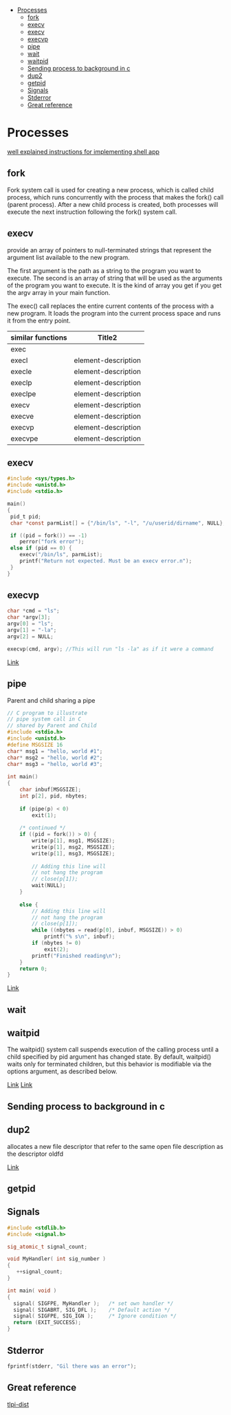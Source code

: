 <!--ts-->
   * [Processes](#processes)
      * [fork](#fork)
      * [execv](#execv)
      * [execv](#execv-1)
      * [execvp](#execvp)
      * [pipe](#pipe)
      * [wait](#wait)
      * [waitpid](#waitpid)
      * [Sending process to background in c](#sending-process-to-background-in-c)
      * [dup2](#dup2)
      * [getpid](#getpid)
      * [Signals](#signals)
      * [Stderror](#stderror)
      * [Great reference](#great-reference)

<!-- Added by: gil_diy, at: Fri 08 Apr 2022 17:17:31 IDT -->

<!--te-->
# Processes

[well explained instructions for implementing shell app](https://cs.brown.edu/courses/cs033/docs/proj/shell2.pdf)

## fork
Fork system call is used for creating a new process, which is called child process, which runs concurrently with the process that makes the fork() call (parent process). After a new child process is created, both processes will execute the next instruction following the fork() system call.

## execv

provide an array of pointers to null-terminated strings that represent the argument list available to the new program.

The first argument is the path as a string to the program you want to execute. The second is an array of string that will be used as the arguments of the program you want to execute. It is the kind of array you get if you get the argv array in your main function.


The exec() call replaces the entire current contents of the process with a new program. It loads the program into the current process space and runs it from the entry point.

similar functions | Title2
------------|-----
 exec |
 execl | element-description
 execle | element-description
 execlp | element-description
 execlpe | element-description
 execv | element-description
 execve | element-description
 execvp | element-description
 execvpe | element-description

## execv

```c
#include <sys/types.h>
#include <unistd.h>
#include <stdio.h>

main()
{
 pid_t pid;
 char *const parmList[] = {"/bin/ls", "-l", "/u/userid/dirname", NULL};

 if ((pid = fork()) == -1)
    perror("fork error");
 else if (pid == 0) {
    execv("/bin/ls", parmList);
    printf("Return not expected. Must be an execv error.n");
 }
}
```

## execvp
```c
char *cmd = "ls";
char *argv[3];
argv[0] = "ls";
argv[1] = "-la";
argv[2] = NULL;

execvp(cmd, argv); //This will run "ls -la" as if it were a command
```


[Link](http://www.cs.ecu.edu/karl/4630/sum01/example1.html)
## pipe

Parent and child sharing a pipe 
```c
// C program to illustrate
// pipe system call in C
// shared by Parent and Child
#include <stdio.h>
#include <unistd.h>
#define MSGSIZE 16
char* msg1 = "hello, world #1";
char* msg2 = "hello, world #2";
char* msg3 = "hello, world #3";
  
int main()
{
    char inbuf[MSGSIZE];
    int p[2], pid, nbytes;
  
    if (pipe(p) < 0)
        exit(1);
  
    /* continued */
    if ((pid = fork()) > 0) {
        write(p[1], msg1, MSGSIZE);
        write(p[1], msg2, MSGSIZE);
        write(p[1], msg3, MSGSIZE);
  
        // Adding this line will
        // not hang the program
        // close(p[1]);
        wait(NULL);
    }
  
    else {
        // Adding this line will
        // not hang the program
        // close(p[1]);
        while ((nbytes = read(p[0], inbuf, MSGSIZE)) > 0)
            printf("% s\n", inbuf);
        if (nbytes != 0)
            exit(2);
        printf("Finished reading\n");
    }
    return 0;
}
```

[Link](http://www.cs.loyola.edu/~jglenn/702/S2005/Examples/dup2.html)

## wait

## waitpid
The waitpid() system call suspends execution of the calling process until a child specified by pid argument has changed state. By default, waitpid() waits only for terminated children, but this behavior is modifiable via the options argument, as described below. 


[Link](https://www.delftstack.com/howto/c/waitpid-in-c/)
[Link](https://tildesites.bowdoin.edu/~sbarker/teaching/courses/systems/19fall/files/process-slides.pdf)

## Sending process to background in c



## dup2
allocates a new file descriptor that refer
to the same open file description as the descriptor oldfd

[Link](http://www.cs.loyola.edu/~jglenn/702/S2005/Examples/dup2.html)

## getpid


## Signals
```c
#include <stdlib.h>
#include <signal.h>

sig_atomic_t signal_count;

void MyHandler( int sig_number )
{
   ++signal_count;
}

int main( void )
{
  signal( SIGFPE, MyHandler );   /* set own handler */
  signal( SIGABRT, SIG_DFL );    /* Default action */
  signal( SIGFPE, SIG_IGN );     /* Ignore condition */
  return (EXIT_SUCCESS);
}
```


## Stderror

```c
fprintf(stderr, "Gil there was an error");
```

## Great reference

[tlpi-dist](https://github.com/bradfa/tlpi-dist)